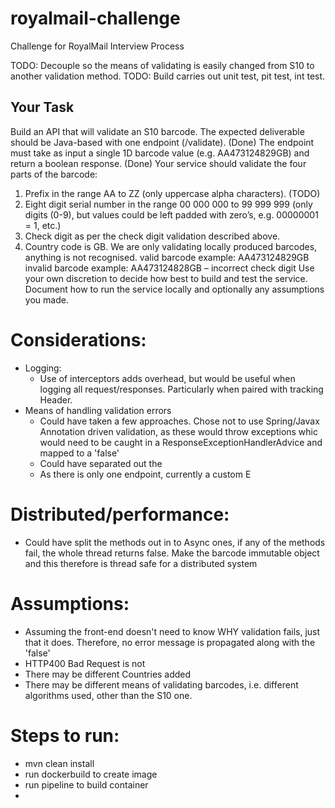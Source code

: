# royalmail-challenge
Challenge for RoyalMail Interview Process

TODO: Decouple so the means of validating is easily changed from S10 to another validation method.
TODO: Build carries out unit test, pit test, int test. 
## Your Task
Build an API that will validate an S10 barcode. The expected deliverable should be Java-based with one endpoint (/validate). (Done)
The endpoint must take as input a single 1D barcode value (e.g. AA473124829GB) and return a boolean response. (Done)
Your service should validate the four parts of the barcode:
1.	Prefix in the range AA to ZZ (only uppercase alpha characters). (TODO)
2.	Eight digit serial number in the range 00 000 000 to 99 999 999 (only digits (0-9), but values could be left padded with zero’s, e.g. 00000001 = 1, etc.)
3.	Check digit as per the check digit validation described above.
4.	Country code is GB. We are only validating locally produced barcodes, anything is not recognised.
valid barcode example: AA473124829GB
invalid barcode example: AA473124828GB – incorrect check digit
Use your own discretion to decide how best to build and test the service. Document how to run the service locally and optionally any assumptions you made.

# Considerations:
- Logging:
  - Use of interceptors adds overhead, but would be useful when logging all request/responses. Particularly when paired with tracking Header. 
- Means of handling validation errors
  - Could have taken a few approaches. Chose not to use Spring/Javax Annotation driven validation, as these would throw exceptions whic would need to be caught in a ResponseExceptionHandlerAdvice and mapped to a 'false'
  - Could have separated out the 
  - As there is only one endpoint, currently a custom E

# Distributed/performance:
- Could have split the methods out in to Async ones, if any of the methods fail, the whole thread returns false. Make the barcode immutable object and this therefore is thread safe for a distributed system

# Assumptions:
- Assuming the front-end doesn't need to know WHY validation fails, just that it does. Therefore, no error message is propagated along with the 'false'
- HTTP400 Bad Request is not 
- There may be different Countries added
- There may be different means of validating barcodes, i.e. different algorithms used, other than the S10 one. 

# Steps to run:
- mvn clean install
- run dockerbuild to create image
- run pipeline to build container
- 